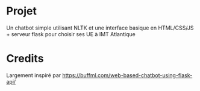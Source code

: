 # Projet
 
Un chatbot simple utilisant NLTK et une interface basique en HTML/CSS/JS + serveur flask pour choisir ses UE à IMT Atlantique

# Credits

Largement inspiré par https://buffml.com/web-based-chatbot-using-flask-api/
